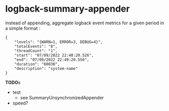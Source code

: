 # logback-summary-appender

instead of appending, aggregate logback event metrics for a given period in a simple format :

    {
        "levels": "{WARN=1, ERROR=3, DEBUG=4}",
        "totalEvents": "8",
        "threadCount": "1",
        "start": "07/09/2022 22:48:20.526",
        "end": "07/09/2022 22:49:20.556",
        "duration": "60030",
        "description": "system-name"
    }

**TODO**s
- test 
  - see SummaryUnsynchronizedAppender
- speed?  
